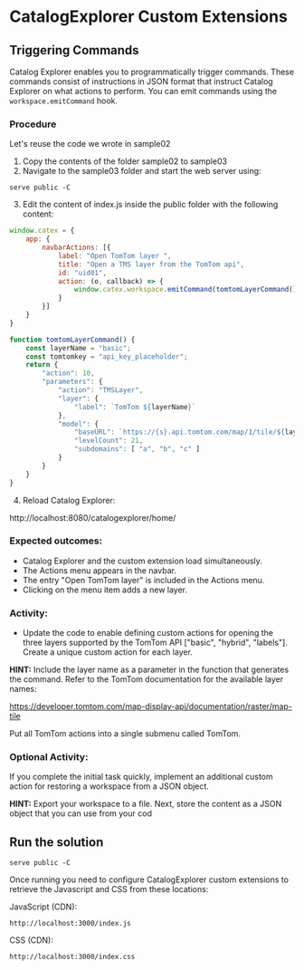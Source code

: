 # CatalogExplorer Custom Extensions
## Triggering Commands

Catalog Explorer enables you to programmatically trigger commands. These commands consist of
instructions in JSON format that instruct Catalog Explorer on what actions to perform. You can emit
commands using the `workspace.emitCommand` hook.


### Procedure

Let's reuse the code we wrote in sample02

1. Copy the contents of the folder sample02 to sample03
2. Navigate to the sample03 folder and start the web server using:
```shell
serve public -C
```

3. Edit the content of index.js inside the public folder with the following content:

```JavaScript
window.catex = {
    app: {
        navbarActions: [{
            label: "Open TomTom layer ",
            title: "Open a TMS layer from the TomTom api",
            id: "uid01",
            action: (o, callback) => {
                window.catex.workspace.emitCommand(tomtomLayerCommand())
            }
        }]
    }
}

function tomtomLayerCommand() {
    const layerName = "basic";
    const tomtomkey = "api_key_placeholder";
    return {
        "action": 10,
        "parameters": {
            "action": "TMSLayer",
            "layer": {
                "label": `TomTom ${layerName}`
            },
            "model": {
                "baseURL": `https://{s}.api.tomtom.com/map/1/tile/${layerName}/main/{z}/{x}/{-y}.png?key=${tomtomkey}&tileSize=256`,
                "levelCount": 21,
                "subdomains": [ "a", "b", "c" ]
            }
        }
    }
}
```

4. Reload Catalog Explorer:

http://localhost:8080/catalogexplorer/home/

### Expected outcomes:
* Catalog Explorer and the custom extension load simultaneously.
* The Actions menu appears in the navbar.
* The entry "Open TomTom layer" is included in the Actions menu.
* Clicking on the menu item adds a new layer.

### Activity:
* Update the code to enable defining custom actions for opening the three layers supported by the
TomTom API ["basic", "hybrid", "labels"]. Create a unique custom action for each layer.

<strong>HINT:</strong> Include the layer name as a parameter in the function that generates the command. Refer to the
TomTom documentation for the available layer names:

https://developer.tomtom.com/map-display-api/documentation/raster/map-tile

Put all TomTom actions into a single submenu called TomTom.


### Optional Activity:
If you complete the initial task quickly, implement an additional custom action for restoring a workspace
from a JSON object.

<strong>HINT:</strong> Export your workspace to a file. Next, store the content as a JSON object that you can use from
your cod

## Run the solution

```shell
serve public -C
```

Once running you need to configure CatalogExplorer custom extensions to retrieve the Javascript and CSS from these locations:

JavaScript (CDN):
```
http://localhost:3000/index.js
```

CSS (CDN):
```
http://localhost:3000/index.css
```

